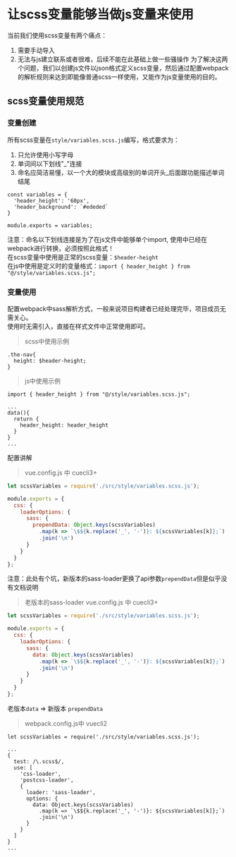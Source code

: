 # 让scss变量能够当做js变量来使用

当前我们使用scss变量有两个痛点：
1. 需要手动导入
2. 无法与js建立联系或者很难，后续不能在此基础上做一些骚操作
为了解决这两个问题，我们以创建js文件以json格式定义scss变量，然后通过配置webpack的解析规则来达到即能像普通scss一样使用，又能作为js变量使用的目的。

## scss变量使用规范

### 变量创建

所有scss变量在`style/variables.scss.js`编写，格式要求为：
1. 只允许使用小写字母
2. 单词间以下划线"_"连接
3. 命名应简洁易懂，以一个大的模块或高级别的单词开头_后面跟功能描述单词结尾

``` 例
const variables = {
  'header_height': '60px',
  'header_background': `#ededed`
}

module.exports = variables;
```
注意：命名以下划线连接是为了在js文件中能够单个import, 使用中已经在webpack进行转换，必须按照此格式！    
在scss变量中使用是正常的scss变量：`$header-height`    
在js中使用是定义时的变量格式：`import { header_height } from "@/style/variables.scss.js"; `

### 变量使用

配置webpack中sass解析方式，一般来说项目构建者已经处理完毕，项目成员无需关心。   
使用时无需引入，直接在样式文件中正常使用即可。

> scss中使用示例
``` style lang=sass
.the-nav{
  height: $header-height;
}
```

> js中使用示例
```
import { header_height } from "@/style/variables.scss.js";

...
data(){
  return {
    header_height: header_height
  }
}
...
```

配置讲解

> vue.config.js 中 cuecli3+ 
``` vue.config.js
let scssVariables = require('./src/style/variables.scss.js');

module.exports = {
  css: {
    loaderOptions: {
      sass: {
        prependData: Object.keys(scssVariables)
          .map(k => `\$${k.replace('_', '-')}: ${scssVariables[k]};`)
          .join('\n')
      }
    }
  }
};

```
注意：此处有个坑，新版本的sass-loader更换了api参数`prependData`但是似乎没有文档说明

> 老版本的sass-loader vue.config.js 中 cuecli3+ 
``` vue.config.js
let scssVariables = require('./src/style/variables.scss.js');

module.exports = {
  css: {
    loaderOptions: {
      sass: {
        data: Object.keys(scssVariables)
          .map(k => `\$${k.replace('_', '-')}: ${scssVariables[k]};`)
          .join('\n')
      }
    }
  }
};
```
老版本`data` => 新版本 `prependData`

> webpack.config.js中 vuecli2 
```
let scssVariables = require('./src/style/variables.scss.js');

...
{
  test: /\.scss$/,
  use: [
    'css-loader',
    'postcss-loader',
    {
      loader: 'sass-loader',
      options: {
        data: Object.keys(scssVariables)
          .map(k => `\$${k.replace('_', '-')}: ${scssVariables[k]};`)
          .join('\n')
      }
    }
  ]
}
...
```